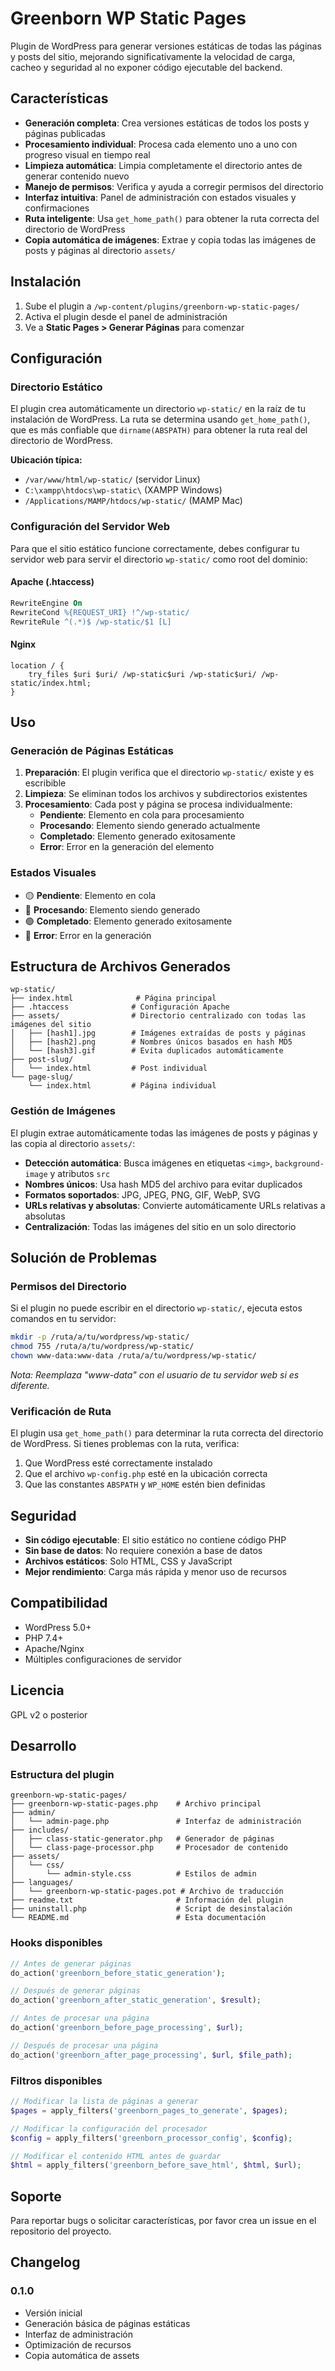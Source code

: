 # Greenborn WP Static Pages

Plugin de WordPress para generar versiones estáticas de todas las páginas y posts del sitio, mejorando significativamente la velocidad de carga, cacheo y seguridad al no exponer código ejecutable del backend.

## Características

- **Generación completa**: Crea versiones estáticas de todos los posts y páginas publicadas
- **Procesamiento individual**: Procesa cada elemento uno a uno con progreso visual en tiempo real
- **Limpieza automática**: Limpia completamente el directorio antes de generar contenido nuevo
- **Manejo de permisos**: Verifica y ayuda a corregir permisos del directorio
- **Interfaz intuitiva**: Panel de administración con estados visuales y confirmaciones
- **Ruta inteligente**: Usa `get_home_path()` para obtener la ruta correcta del directorio de WordPress
- **Copia automática de imágenes**: Extrae y copia todas las imágenes de posts y páginas al directorio `assets/`

## Instalación

1. Sube el plugin a `/wp-content/plugins/greenborn-wp-static-pages/`
2. Activa el plugin desde el panel de administración
3. Ve a **Static Pages > Generar Páginas** para comenzar

## Configuración

### Directorio Estático

El plugin crea automáticamente un directorio `wp-static/` en la raíz de tu instalación de WordPress. La ruta se determina usando `get_home_path()`, que es más confiable que `dirname(ABSPATH)` para obtener la ruta real del directorio de WordPress.

**Ubicación típica:**
- `/var/www/html/wp-static/` (servidor Linux)
- `C:\xampp\htdocs\wp-static\` (XAMPP Windows)
- `/Applications/MAMP/htdocs/wp-static/` (MAMP Mac)

### Configuración del Servidor Web

Para que el sitio estático funcione correctamente, debes configurar tu servidor web para servir el directorio `wp-static/` como root del dominio:

#### Apache (.htaccess)
```apache
RewriteEngine On
RewriteCond %{REQUEST_URI} !^/wp-static/
RewriteRule ^(.*)$ /wp-static/$1 [L]
```

#### Nginx
```nginx
location / {
    try_files $uri $uri/ /wp-static$uri /wp-static$uri/ /wp-static/index.html;
}
```

## Uso

### Generación de Páginas Estáticas

1. **Preparación**: El plugin verifica que el directorio `wp-static/` existe y es escribible
2. **Limpieza**: Se eliminan todos los archivos y subdirectorios existentes
3. **Procesamiento**: Cada post y página se procesa individualmente:
   - **Pendiente**: Elemento en cola para procesamiento
   - **Procesando**: Elemento siendo generado actualmente
   - **Completado**: Elemento generado exitosamente
   - **Error**: Error en la generación del elemento

### Estados Visuales

- 🟡 **Pendiente**: Elemento en cola
- 🔵 **Procesando**: Elemento siendo generado
- 🟢 **Completado**: Elemento generado exitosamente
- 🔴 **Error**: Error en la generación

## Estructura de Archivos Generados

```
wp-static/
├── index.html              # Página principal
├── .htaccess              # Configuración Apache
├── assets/                # Directorio centralizado con todas las imágenes del sitio
│   ├── [hash1].jpg        # Imágenes extraídas de posts y páginas
│   ├── [hash2].png        # Nombres únicos basados en hash MD5
│   └── [hash3].gif        # Evita duplicados automáticamente
├── post-slug/
│   └── index.html         # Post individual
└── page-slug/
    └── index.html         # Página individual
```

### Gestión de Imágenes

El plugin extrae automáticamente todas las imágenes de posts y páginas y las copia al directorio `assets/`:

- **Detección automática**: Busca imágenes en etiquetas `<img>`, `background-image` y atributos `src`
- **Nombres únicos**: Usa hash MD5 del archivo para evitar duplicados
- **Formatos soportados**: JPG, JPEG, PNG, GIF, WebP, SVG
- **URLs relativas y absolutas**: Convierte automáticamente URLs relativas a absolutas
- **Centralización**: Todas las imágenes del sitio en un solo directorio

## Solución de Problemas

### Permisos del Directorio

Si el plugin no puede escribir en el directorio `wp-static/`, ejecuta estos comandos en tu servidor:

```bash
mkdir -p /ruta/a/tu/wordpress/wp-static/
chmod 755 /ruta/a/tu/wordpress/wp-static/
chown www-data:www-data /ruta/a/tu/wordpress/wp-static/
```

*Nota: Reemplaza "www-data" con el usuario de tu servidor web si es diferente.*

### Verificación de Ruta

El plugin usa `get_home_path()` para determinar la ruta correcta del directorio de WordPress. Si tienes problemas con la ruta, verifica:

1. Que WordPress esté correctamente instalado
2. Que el archivo `wp-config.php` esté en la ubicación correcta
3. Que las constantes `ABSPATH` y `WP_HOME` estén bien definidas

## Seguridad

- **Sin código ejecutable**: El sitio estático no contiene código PHP
- **Sin base de datos**: No requiere conexión a base de datos
- **Archivos estáticos**: Solo HTML, CSS y JavaScript
- **Mejor rendimiento**: Carga más rápida y menor uso de recursos

## Compatibilidad

- WordPress 5.0+
- PHP 7.4+
- Apache/Nginx
- Múltiples configuraciones de servidor

## Licencia

GPL v2 o posterior

## Desarrollo

### Estructura del plugin

```
greenborn-wp-static-pages/
├── greenborn-wp-static-pages.php    # Archivo principal
├── admin/
│   └── admin-page.php               # Interfaz de administración
├── includes/
│   ├── class-static-generator.php   # Generador de páginas
│   └── class-page-processor.php     # Procesador de contenido
├── assets/
│   └── css/
│       └── admin-style.css          # Estilos de admin
├── languages/
│   └── greenborn-wp-static-pages.pot # Archivo de traducción
├── readme.txt                       # Información del plugin
├── uninstall.php                    # Script de desinstalación
└── README.md                        # Esta documentación
```

### Hooks disponibles

```php
// Antes de generar páginas
do_action('greenborn_before_static_generation');

// Después de generar páginas
do_action('greenborn_after_static_generation', $result);

// Antes de procesar una página
do_action('greenborn_before_page_processing', $url);

// Después de procesar una página
do_action('greenborn_after_page_processing', $url, $file_path);
```

### Filtros disponibles

```php
// Modificar la lista de páginas a generar
$pages = apply_filters('greenborn_pages_to_generate', $pages);

// Modificar la configuración del procesador
$config = apply_filters('greenborn_processor_config', $config);

// Modificar el contenido HTML antes de guardar
$html = apply_filters('greenborn_before_save_html', $html, $url);
```

## Soporte

Para reportar bugs o solicitar características, por favor crea un issue en el repositorio del proyecto.

## Changelog

### 0.1.0
- Versión inicial
- Generación básica de páginas estáticas
- Interfaz de administración
- Optimización de recursos
- Copia automática de assets 